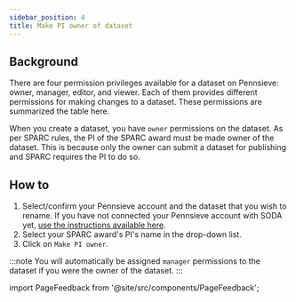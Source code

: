 ```yaml
---
sidebar_position: 4
title: Make PI owner of dataset
---
```


## Background

There are four permission privileges available for a dataset on Pennsieve: owner, manager, editor, and viewer. Each of them provides different permissions for making changes to a dataset. These permissions are summarized the table here.

When you create a dataset, you have `owner` permissions on the dataset. As per SPARC rules, the PI of the SPARC award must be made owner of the dataset. This is because only the owner can submit a dataset for publishing and SPARC requires the PI to do so.

## How to

1. Select/confirm your Pennsieve account and the dataset that you wish to rename. If you have not connected your Pennsieve account with SODA yet, [use the instructions available here](./connect-your-pennsieve-account-with-soda).
2. Select your SPARC award's PI's name in the drop-down list.
3. Click on `Make PI owner`.

:::note
You will automatically be assigned `manager` permissions to the dataset if you were the owner of the dataset.
:::

import PageFeedback from '@site/src/components/PageFeedback';

<PageFeedback />
